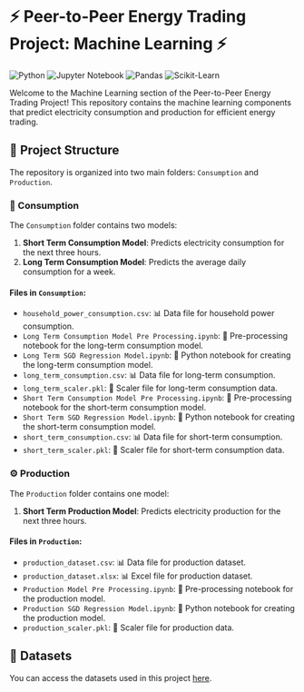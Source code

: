 # ⚡️ Peer-to-Peer Energy Trading Project: Machine Learning ⚡️

![Python](https://img.shields.io/badge/Python-3.8%2B-blue?logo=python&logoColor=white)
![Jupyter Notebook](https://img.shields.io/badge/Jupyter-Notebook-orange?logo=jupyter&logoColor=white)
![Pandas](https://img.shields.io/badge/Pandas-1.3%2B-yellow?logo=pandas&logoColor=white)
![Scikit-Learn](https://img.shields.io/badge/Scikit--Learn-0.24%2B-lightgrey?logo=scikit-learn&logoColor=white)

Welcome to the Machine Learning section of the Peer-to-Peer Energy Trading Project! This repository contains the machine learning components that predict electricity consumption and production for efficient energy trading.

## 📁 Project Structure

The repository is organized into two main folders: `Consumption` and `Production`.

### 🔋 Consumption

The `Consumption` folder contains two models:

1. **Short Term Consumption Model**: Predicts electricity consumption for the next three hours.
2. **Long Term Consumption Model**: Predicts the average daily consumption for a week.

#### Files in `Consumption`:

- `household_power_consumption.csv`: 📊 Data file for household power consumption.
- `Long Term Consumption Model Pre Processing.ipynb`: 📝 Pre-processing notebook for the long-term consumption model.
- `Long Term SGD Regression Model.ipynb`: 🧠 Python notebook for creating the long-term consumption model.
- `long_term_consumption.csv`: 📊 Data file for long-term consumption.
- `long_term_scaler.pkl`: 📏 Scaler file for long-term consumption data.
- `Short Term Consumption Model Pre Processing.ipynb`: 📝 Pre-processing notebook for the short-term consumption model.
- `Short Term SGD Regression Model.ipynb`: 🧠 Python notebook for creating the short-term consumption model.
- `short_term_consumption.csv`: 📊 Data file for short-term consumption.
- `short_term_scaler.pkl`: 📏 Scaler file for short-term consumption data.

### ⚙️ Production

The `Production` folder contains one model:

1. **Short Term Production Model**: Predicts electricity production for the next three hours.

#### Files in `Production`:

- `production_dataset.csv`: 📊 Data file for production dataset.
- `production_dataset.xlsx`: 📊 Excel file for production dataset.
- `Production Model Pre Processing.ipynb`: 📝 Pre-processing notebook for the production model.
- `Production SGD Regression Model.ipynb`: 🧠 Python notebook for creating the production model.
- `production_scaler.pkl`: 📏 Scaler file for production data.

## 📂 Datasets

You can access the datasets used in this project [here](path/to/datasets/folder).
